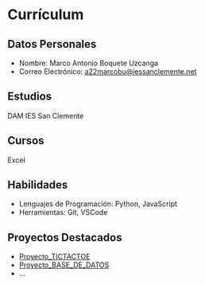 # Currículum 

## Datos Personales

- Nombre: Marco Antonio Boquete Uzcanga
- Correo Electrónico: a22marcobu@iessanclemente.net

## Estudios

DAM IES San Clemente

## Cursos

Excel

## Habilidades

- Lenguajes de Programación: Python, JavaScript
- Herramientas: Git, VSCode

## Proyectos Destacados

- [Proyecto_TICTACTOE](enlace)
- [Proyecto_BASE_DE_DATOS](enlace)
- ...

